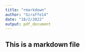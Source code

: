 ```yaml
---
title: "rmarkdown"
author: "Giraffe14"
date: "18/2/2022"
output: pdf_document
---
```


## This is a markdown file
